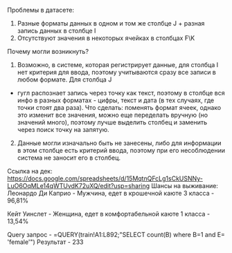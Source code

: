 Проблемы в датасете:
1. Разные форматы данных в одном и том же столбце J + разная запись данных в столбце I
2. Отсутствуют значения в некоторых ячейках в столбцах F\K

Почему могли возникнуть?
1. Возможно, в системе, которая регистрирует данные, для столбца I нет критерия для ввода, поэтому учитываются сразу все записи в любом формате. Для столбца J
- гугл распознает запись через точку как текст, поэтому в столбце вся инфо в разных форматах - цифры, текст и дата (в тех случаях, где точки стоят два раза). 
Что сделать: поменять формат ячеек, однако это изменит все значения,  можно еще переделать вручную (но значений много), поэтому лучше
выделить столбец и заменить через поиск точку на запятую. 
2. Данные могли изначально быть не занесены, либо для информации в этом столбце есть критерий ввода, поэтому при его несоблюдении система не заносит его в столбец. 

Ссылка на дек: https://docs.google.com/spreadsheets/d/15MqtnQFcLg1sCkUSNNy-LuO6OqMLe14qWTUvdK72uXQ/edit?usp=sharing 
Шансы на выживание:
Леонардо Ди Каприо - Мужчина, едет в крошечной каюте 3 класса - 96,81%

Кейт Уинслет - Женщина, едет в комфортабельной каюте 1 класса - 13,54%

Query запрос - =QUERY(train!A1:L892;"SELECT count(B) where B=1 and E= 'female'")
Результат - 233
